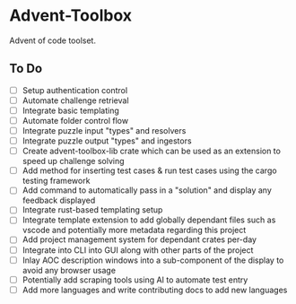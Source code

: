 # Advent-Toolbox
Advent of code toolset.

## To Do

- [ ] Setup authentication control
- [ ] Automate challenge retrieval
- [ ] Integrate basic templating
- [ ] Automate folder control flow
- [ ] Integrate puzzle input "types" and resolvers
- [ ] Integrate puzzle output "types" and ingestors
- [ ] Create advent-toolbox-lib crate which can be used as an extension to speed up challenge solving
- [ ] Add method for inserting test cases & run test cases using the cargo testing framework
- [ ] Add command to automatically pass in a "solution" and display any feedback displayed
- [ ] Integrate rust-based templating setup
- [ ] Integrate template extension to add globally dependant files such as vscode and
      potentially more metadata regarding this project
- [ ] Add project management system for dependant crates per-day
- [ ] Integrate into CLI into GUI along with other parts of the project
- [ ] Inlay AOC description windows into a sub-component of the display to avoid any browser usage
- [ ] Potentially add scraping tools using AI to automate test entry
- [ ] Add more languages and write contributing docs to add new languages

